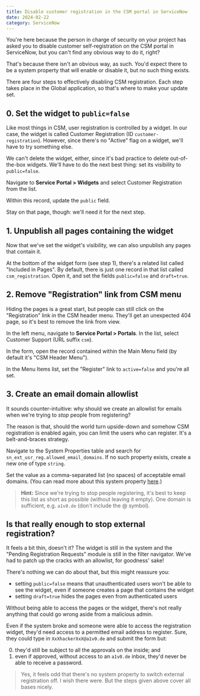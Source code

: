 ```yaml
---
title: Disable customer registration in the CSM portal in ServiceNow
date: 2024-02-22
category: ServiceNow
---
```


You're here because the person in charge of security on your project has asked you to disable customer self-registration on the CSM portal in ServiceNow, but you can't find any obvious way to do it, right?

That's because there isn't an obvious way, as such. You'd expect there to be a system property that will enable or disable it, but no such thing exists.

There are four steps to effectively disabling CSM registration. Each step takes place in the Global application, so that's where to make your update set.

## 0. Set the widget to `public=false`

Like most things in CSM, user registration is controlled by a widget. In our case, the widget is called Customer Registration (ID `customer-registration`). However, since there's no "Active" flag on a widget, we'll have to try something else.

We can't delete the widget, either, since it's bad practice to delete out-of-the-box widgets. We'll have to do the next best thing: set its visibility to `public=false`.

Navigate to **Service Portal > Widgets** and select Customer Registration from the list.

Within this record, update the `public` field.

Stay on that page, though: we'll need it for the next step.

## 1. Unpublish all pages containing the widget

Now that we've set the widget's visibility, we can also unpublish any pages that contain it.

At the bottom of the widget form (see step 1), there's a related list called "Included in Pages". By default, there is just one record in that list called `csm_registration`. Open it, and set the fields `public=false` and `draft=true`.

## 2. Remove "Registration" link from CSM menu

Hiding the pages is a great start, but people can still click on the "Registration" link in the CSM header menu. They'll get an unexpected 404 page, so it's best to remove the link from view.

In the left menu, navigate to **Service Portal > Portals**. In the list, select Customer Support (URL suffix `csm`).

In the form, open the record contained within the Main Menu field (by default it's "CSM Header Menu").

In the Menu Items list, set the "Register" link to `active=false` and you're all set.

## 3. Create an email domain allowlist

It sounds counter-intuitive: why should we create an allowlist for emails when we're trying to _stop_ people from registering?

The reason is that, should the world turn upside-down and somehow CSM registration is enabled again, you can limit the users who can register. It's a belt-and-braces strategy.

Navigate to the System Properties table and search for `sn_ext_usr_reg.allowed_email_domains`. If no such property exists, create a new one of type `string`.

Set the value as a comma-separated list (no spaces) of acceptable email domains. (You can read more about this system property [here](https://docs.servicenow.com/bundle/vancouver-platform-security/page/administer/security-center/reference/sc-external-user-registration-email-domain-allowlist.html).)

> **Hint:** Since we're trying to stop people registering, it's best to keep this list as short as possible (without leaving it empty). One domain is sufficient, e.g. `a1v0.de` (don't include the @ symbol).

## Is that really enough to stop external registration?

It feels a bit thin, doesn't it? The widget is still in the system and the "Pending Registration Requests" module is still in the filter navigator. We've had to patch up the cracks with an allowlist, for goodness' sake!

There's nothing we can do about that, but this might reassure you:

- setting `public=false` means that unauthenticated users won't be able to see the widget, even if someone creates a page that contains the widget
- setting `draft=true` hides the pages even from authenticated users

Without being able to access the pages or the widget, there's not really anything that could go wrong aside from a malicious admin.

Even if the system broke and someone were able to access the registration widget, they'd need access to a permitted email address to register. Sure, they could type in `XxXhackerXxX@a1v0.de` and submit the form but:

0. they'd still be subject to all the approvals on the inside; and
1. even if approved, without access to an `a1v0.de` inbox, they'd never be able to receive a password.

> Yes, it feels odd that there's no system property to switch external registration off. I wish there were. But the steps given above cover all bases nicely.
